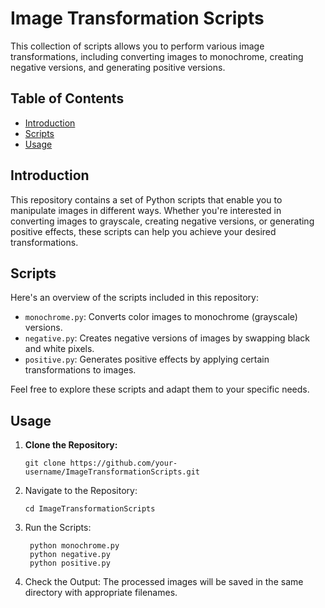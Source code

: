 # Image Transformation Scripts

This collection of scripts allows you to perform various image transformations, including converting images to monochrome, creating negative versions, and generating positive versions.

## Table of Contents

- [Introduction](#introduction)
- [Scripts](#scripts)
- [Usage](#usage)

## Introduction

This repository contains a set of Python scripts that enable you to manipulate images in different ways. Whether you're interested in converting images to grayscale, creating negative versions, or generating positive effects, these scripts can help you achieve your desired transformations.

## Scripts

Here's an overview of the scripts included in this repository:

- `monochrome.py`: Converts color images to monochrome (grayscale) versions.
- `negative.py`: Creates negative versions of images by swapping black and white pixels.
- `positive.py`: Generates positive effects by applying certain transformations to images.

Feel free to explore these scripts and adapt them to your specific needs.

## Usage

1. **Clone the Repository:**

   ```text
   git clone https://github.com/your-username/ImageTransformationScripts.git
   ```

2. Navigate to the Repository:

   ```text
   cd ImageTransformationScripts
   ```

3. Run the Scripts:

   ```text
    python monochrome.py
    python negative.py
    python positive.py
   ```

4. Check the Output:
   The processed images will be saved in the same directory with appropriate filenames.
